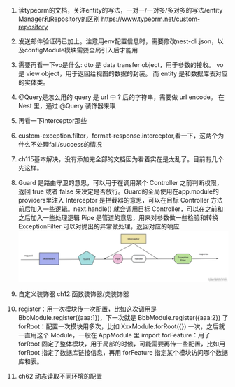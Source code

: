1. 读typeorm的文档，关注entity的写法，一对一/一对多/多对多的写法/entity Manager和Repository的区别
<https://www.typeorm.net/custom-repository>

2. 发送邮件验证码已加上。注意用env配置信息时，需要修改nest-cli.json，以及configModule模块需要全局引入后才能用

3. 需要再看一下vo是什么:
dto 是 data transfer object，用于参数的接收。
vo 是 view object，用于返回给视图的数据的封装。
而 entity 是和数据库表对应的实体类。

4. @Query是怎么用的
query 是 url 中 ? 后的字符串，需要做 url encode。
在 Nest 里，通过 @Query 装饰器来取

5. 再看一下interceptor那些

6. custom-exception.filter，format-response.interceptor,看一下，这两个为什么不处理fail/success的情况

7. ch115基本解决，没有添加完全部的文档因为看着实在是太乱了。目前有几个先这样。

8. Guard 是路由守卫的意思，可以用于在调用某个 Controller 之前判断权限，返回 true 或者 false 来决定是否放行。Guard的全局使用在app.module的providers里注入
Interceptor 是拦截器的意思，可以在目标 Controller 方法前后加入一些逻辑。next.handle() 就会调用目标 Controller，可以在之前和之后加入一些处理逻辑
Pipe 是管道的意思，用来对参数做一些检验和转换
ExceptionFilter 可以对抛出的异常做处理，返回对应的响应
![alt text](image.png)

9. 自定义装饰器 ch12:函数装饰器/类装饰器

10. register：用一次模块传一次配置，比如这次调用是 BbbModule.register({aaa:1})，下一次就是 BbbModule.register({aaa:2}) 了
forRoot：配置一次模块用多次，比如 XxxModule.forRoot({}) 一次，之后就一直用这个 Module，一般在 AppModule 里 import
forFeature：用了 forRoot 固定了整体模块，用于局部的时候，可能需要再传一些配置，比如用 forRoot 指定了数据库链接信息，再用 forFeature 指定某个模块访问哪个数据库和表。

11. ch62 动态读取不同环境的配置